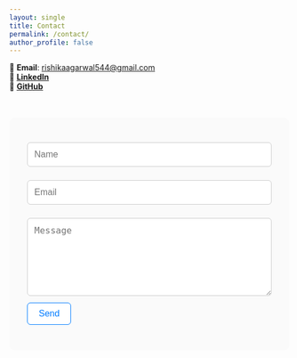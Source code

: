 ```yaml
---
layout: single
title: Contact
permalink: /contact/
author_profile: false
---
```


📧 **Email**: rishikaagarwal544@gmail.com  
🔗 [**LinkedIn**](http://www.linkedin.com/in/rishika-agarwal-uk)  
🐙 [**GitHub**](https://github.com/RishikaAgarwal2025/Business-Analysis-Portfolio) 


<style>
  .contact-form {
    max-width: 500px;
    margin: 3rem auto;
    padding: 2rem;
    background: #fafafa;
    border-radius: 10px;
    font-family: Arial, sans-serif;
  }

  .contact-form input,
  .contact-form textarea {
    width: 100%;
    padding: 12px;
    margin: 12px 0;
    border: 1px solid #ccc;
    border-radius: 6px;
    font-size: 16px;
  }

  .contact-form button {
    padding: 10px 20px;
    border: 1px solid #007BFF;
    background-color: #fff;
    color: #007BFF;
    font-size: 16px;
    border-radius: 6px;
    cursor: pointer;
  }

  .contact-form button:hover {
    background-color: #007BFF;
    color: #fff;
  }
</style>

<div class="contact-form">
  <form action="https://formspree.io/f/YOUR_FORMSPREE_ID" method="POST">
    <input type="text" name="name" placeholder="Name" required>
    <input type="email" name="email" placeholder="Email" required>
    <textarea name="message" rows="6" placeholder="Message" required></textarea>
    <button type="submit">Send</button>
  </form>
</div>
